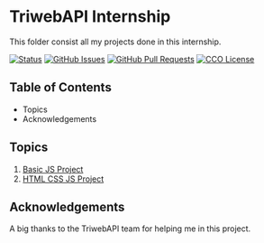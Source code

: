 # TriwebAPI Internship
This folder consist all my projects done in this internship.

[![Status](https://img.shields.io/badge/status-active-success.svg)](https://github.com/RAHULKUMAR092/TriwebAPI-Learning/) [![GitHub Issues](https://img.shields.io/github/issues/RAHULKUMAR092/TriwebAPI-Learning.svg)](https://github.com/RAHULKUMAR092/TriwebAPI-Learning/issues) [![GitHub Pull Requests](https://img.shields.io/github/issues-pr/RAHULKUMAR092/TriwebAPI-Learning.svg)](https://github.com/RAHULKUMAR092/TriwebAPI-Learning/pulls) [![CCO License](https://img.shields.io/badge/license-CCO-yellow.svg)](https://creativecommons.org/publicdomain/zero/1.0/)

## Table of Contents

 - Topics
 - Acknowledgements

## Topics
 
 1. [Basic JS Project](https://github.com/RAHULKUMAR092/TriwebAPI-Learning/tree/main/project-js/light-dark-mode)
 2. [HTML CSS JS Project](https://github.com/RAHULKUMAR092/TriwebAPI-Learning/blob/main/project-js/Readme.md)

## Acknowledgements

A big thanks to the TriwebAPI team for helping me in this project.

